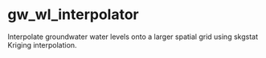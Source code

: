 # gw_wl_interpolator
Interpolate groundwater water levels onto a larger spatial grid using skgstat Kriging interpolation.
